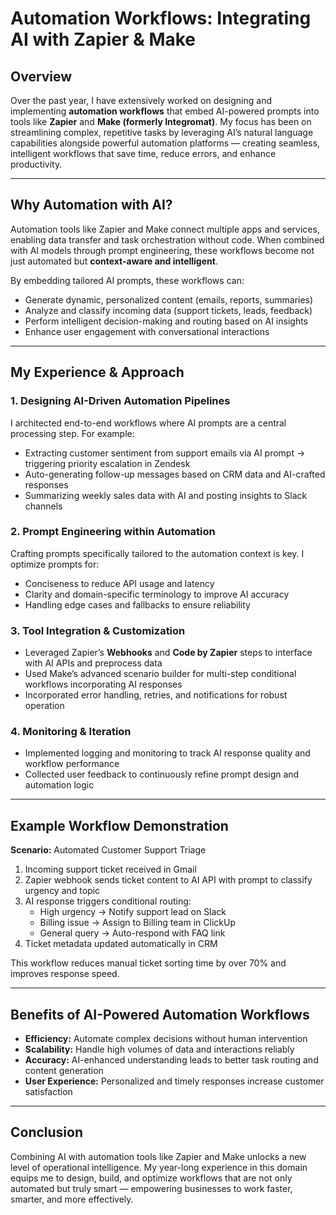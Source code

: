 # Automation Workflows: Integrating AI with Zapier & Make

## Overview

Over the past year, I have extensively worked on designing and implementing **automation workflows** that embed AI-powered prompts into tools like **Zapier** and **Make (formerly Integromat)**. My focus has been on streamlining complex, repetitive tasks by leveraging AI’s natural language capabilities alongside powerful automation platforms — creating seamless, intelligent workflows that save time, reduce errors, and enhance productivity.

---

## Why Automation with AI?

Automation tools like Zapier and Make connect multiple apps and services, enabling data transfer and task orchestration without code. When combined with AI models through prompt engineering, these workflows become not just automated but **context-aware and intelligent**.

By embedding tailored AI prompts, these workflows can:

- Generate dynamic, personalized content (emails, reports, summaries)
- Analyze and classify incoming data (support tickets, leads, feedback)
- Perform intelligent decision-making and routing based on AI insights
- Enhance user engagement with conversational interactions

---

## My Experience & Approach

### 1. **Designing AI-Driven Automation Pipelines**

I architected end-to-end workflows where AI prompts are a central processing step. For example:

- Extracting customer sentiment from support emails via AI prompt → triggering priority escalation in Zendesk  
- Auto-generating follow-up messages based on CRM data and AI-crafted responses  
- Summarizing weekly sales data with AI and posting insights to Slack channels  

### 2. **Prompt Engineering within Automation**

Crafting prompts specifically tailored to the automation context is key. I optimize prompts for:

- Conciseness to reduce API usage and latency  
- Clarity and domain-specific terminology to improve AI accuracy  
- Handling edge cases and fallbacks to ensure reliability  

### 3. **Tool Integration & Customization**

- Leveraged Zapier’s **Webhooks** and **Code by Zapier** steps to interface with AI APIs and preprocess data  
- Used Make’s advanced scenario builder for multi-step conditional workflows incorporating AI responses  
- Incorporated error handling, retries, and notifications for robust operation  

### 4. **Monitoring & Iteration**

- Implemented logging and monitoring to track AI response quality and workflow performance  
- Collected user feedback to continuously refine prompt design and automation logic  

---

## Example Workflow Demonstration

**Scenario:** Automated Customer Support Triage

1. Incoming support ticket received in Gmail  
2. Zapier webhook sends ticket content to AI API with prompt to classify urgency and topic  
3. AI response triggers conditional routing:
   - High urgency → Notify support lead on Slack  
   - Billing issue → Assign to Billing team in ClickUp  
   - General query → Auto-respond with FAQ link  
4. Ticket metadata updated automatically in CRM  

This workflow reduces manual ticket sorting time by over 70% and improves response speed.

---

## Benefits of AI-Powered Automation Workflows

- **Efficiency:** Automate complex decisions without human intervention  
- **Scalability:** Handle high volumes of data and interactions reliably  
- **Accuracy:** AI-enhanced understanding leads to better task routing and content generation  
- **User Experience:** Personalized and timely responses increase customer satisfaction  

---

## Conclusion

Combining AI with automation tools like Zapier and Make unlocks a new level of operational intelligence. My year-long experience in this domain equips me to design, build, and optimize workflows that are not only automated but truly smart — empowering businesses to work faster, smarter, and more effectively.

